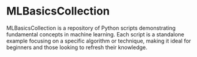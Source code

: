 # MLBasicsCollection
MLBasicsCollection is a repository of Python scripts demonstrating fundamental concepts in machine learning. Each script is a standalone example focusing on a specific algorithm or technique, making it ideal for beginners and those looking to refresh their knowledge.
